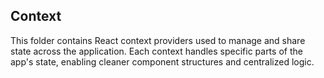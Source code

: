 ## Context

This folder contains React context providers used to manage and share state across the application. Each context handles specific parts of the app's state, enabling cleaner component structures and centralized logic.
